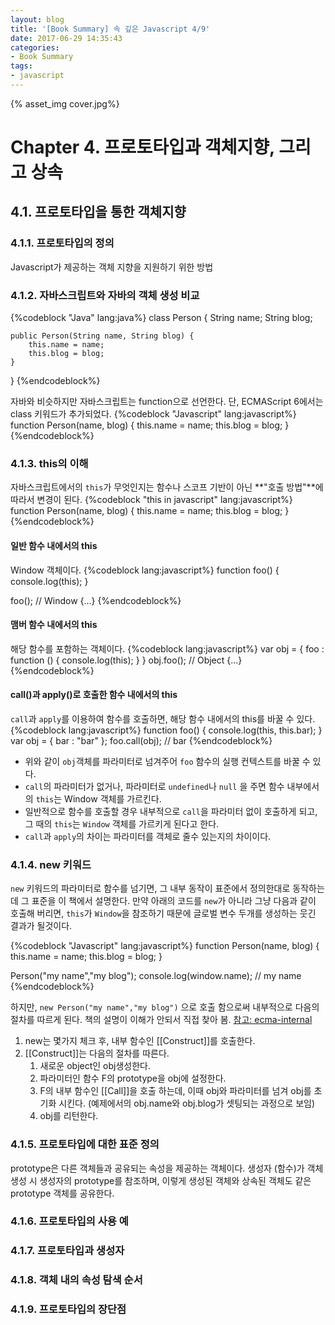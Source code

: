 ```yaml
---
layout: blog
title: '[Book Summary] 속 깊은 Javascript 4/9'
date: 2017-06-29 14:35:43
categories:
- Book Summary
tags:
- javascript
---
```


{% asset_img cover.jpg%} 

# Chapter 4. 프로토타입과 객체지향, 그리고 상속

## 4.1. 프로토타입을 통한 객체지향

### 4.1.1. 프로토타입의 정의
Javascript가 제공하는 객체 지향을 지원하기 위한 방법

### 4.1.2. 자바스크립트와 자바의 객체 생성 비교
{%codeblock "Java" lang:java%}
class Person {
    String name;
    String blog;
    
    public Person(String name, String blog) {
        this.name = name;
        this.blog = blog;
    }
}
{%endcodeblock%}

자바와 비슷하지만 자바스크립트는 function으로 선언한다. 단, ECMAScript 6에서는 class 키워드가 추가되었다.
{%codeblock "Javascript" lang:javascript%}
function Person(name, blog) {
    this.name = name;
    this.blog = blog;
}
{%endcodeblock%}

### 4.1.3. this의 이해
자바스크립트에서의 ```this```가 무엇인지는 함수나 스코프 기반이 아닌 **"호출 방법"**에 따라서 변경이 된다.
{%codeblock "this in javascript" lang:javascript%}
function Person(name, blog) {
    this.name = name;
    this.blog = blog;
}
{%endcodeblock%}

#### 일반 함수 내에서의 this
Window 객체이다.
{%codeblock lang:javascript%}
function foo() {
    console.log(this);
}

foo(); // Window {...}
{%endcodeblock%}

#### 맴버 함수 내에서의 this
해당 함수를 포함하는 객체이다.
{%codeblock lang:javascript%}
var obj = {
    foo : function () {
        console.log(this);
    }
}
obj.foo(); // Object {...}
{%endcodeblock%}

#### call()과 apply()로 호출한 함수 내에서의 this
```call```과 ```apply```를 이용하여 함수를 호출하면, 해당 함수 내에서의 this를 바꿀 수 있다. 
{%codeblock lang:javascript%}
function foo() {
    console.log(this, this.bar);
}
var obj = {
    bar : "bar"
};
foo.call(obj); // bar
{%endcodeblock%}
- 위와 같이 ```obj```객체를 파라미터로 넘겨주어 ```foo``` 함수의 실행 컨텍스트를 바꿀 수 있다. 
- ```call```의 파라미터가 없거나, 파라미터로 ```undefined```나 ```null``` 을 주면 함수 내부에서의 ```this```는 Window 객체를 가르킨다.
- 일반적으로 함수를 호출할 경우 내부적으로 ```call```을 파라미터 없이 호출하게 되고, 그 때의 ```this```는 ```Window``` 객체를 가르키게 된다고 한다.
- ```call```과 ```apply```의 차이는 파라미터를 객체로 줄수 있는지의 차이이다.

### 4.1.4. new 키워드
```new``` 키워드의 파라미터로 함수를 넘기면, 그 내부 동작이 표준에서 정의한대로 동작하는데 그 표준을 이 책에서 설명한다. 만약 아래의 코드를 ```new```가 아니라 그냥 다음과 같이 호출해 버리면, ```this```가 ```Window```을 참조하기 때문에 글로벌 변수 두개를 생성하는 웃긴 결과가 될것이다.

{%codeblock "Javascript" lang:javascript%}
function Person(name, blog) {
    this.name = name;
    this.blog = blog;
}

Person("my name","my blog");
console.log(window.name); // my name
{%endcodeblock%}

하지만, ```new Person("my name","my blog")``` 으로 호출 함으로써 내부적으로 다음의 절차를 따르게 된다. 책의 설명이 이해가 안되서 직접 찾아 봄. [참고: ecma-internal](http://www.ecma-international.org/ecma-262/5.1/#sec-11.2.2)
1. new는 몇가지 체크 후, 내부 함수인 [[Construct]]를 호출한다.
1. [[Construct]]는 다음의 절차를 따른다.
    1. 새로운 object인 obj생성한다.
    1. 파라미터인 함수 F의 prototype을 obj에 설정한다.
    1. F의 내부 함수인 [[Call]]을 호출 하는데, 이때 obj와 파라미터를 넘겨 obj를 초기화 시킨다. (예제에서의 obj.name와 obj.blog가 셋팅되는 과정으로 보임)
    1. obj를 리턴한다.

### 4.1.5. 프로토타입에 대한 표준 정의
prototype은 다른 객체들과 공유되는 속성을 제공하는 객체이다. 생성자 (함수)가 객체 생성 시 생성자의 prototype를 참조하며, 이렇게 생성된 객체와 상속된 객체도 같은 prototype 객체를 공유한다.   
 
### 4.1.6. 프로토타입의 사용 예


### 4.1.7. 프로토타입과 생성자

### 4.1.8. 객체 내의 속성 탐색 순서
 
### 4.1.9. 프로토타입의 장단점

